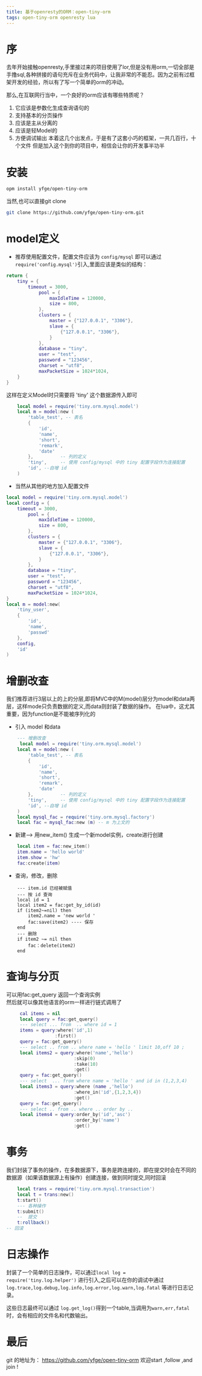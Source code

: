 ```yaml
---
title: 基于openresty的ORM：open-tiny-orm
tags: open-tiny-orm openresty lua
---
```


# 序

去年开始接触openresty,手里接过来的项目使用了lor,但是没有用orm,一切全部是手撸sql,各种拼接的语句充斥在业务代码中，让我非常的不能忍。因为之前有过框架开发的经验，所以有了写一个简单的orm的冲动。

那么,在互联网行当中，一个良好的orm应该有哪些特质呢？
1. 它应该是参数化生成查询语句的
2. 支持基本的分页操作
3. 应该是主从分离的
4. 应该是轻Model的
5. 方便调试输出
本着这几个出发点，于是有了这套小巧的框架，一共几百行，十个文件
但是加入这个到你的项目中，相信会让你的开发事半功半

# 安装
```bash
opm install yfge/open-tiny-orm
```
当然,也可以直接git clone 
```bash 
git clone https://github.com/yfge/open-tiny-orm.git
```

# model定义

* 推荐使用配置文件，配置文件应该为 `config/mysql` 即可以通过`require('config.mysql')`引入,里面应该是类似的结构： 
```lua
return {
    tiny = {
     	timeout = 3000,
            pool = {
                maxIdleTime = 120000,
                size = 800,
            },
            clusters = {
                master = {"127.0.0.1", "3306"},
                slave = {
                    {"127.0.0.1", "3306"},
                }
            },
            database = "tiny",
            user = "test",
            password = "123456",
            charset = "utf8",
            maxPacketSize = 1024*1024,
    }
}

```

这样在定义Model时只需要将 'tiny' 这个数据源传入即可
```lua
    local model = require('tiny.orm.mysql.model')
    local m = model:new (
        'table_test', -- 表名
        {
            'id',
            'name',
            'short',
            'remark',
            'date'
        },          -- 列的定义
        'tiny',     -- 使用 config/mysql 中的 tiny 配置字段作为连接配置
        'id', --自增 id
    )
```

* 当然从其他的地方加入配置文件
```lua
local model = require('tiny.orm.mysql.model')
local config = {
 	timeout = 3000,
        pool = {
            maxIdleTime = 120000,
            size = 800,
        },
        clusters = {
            master = {"127.0.0.1", "3306"},
            slave = {
                {"127.0.0.1", "3306"},
            }
        },
        database = "tiny",
        user = "test",
        password = "123456",
        charset = "utf8",
        maxPacketSize = 1024*1024,
}
local m = model:new(
    'tiny_user',
    {
        'id',
        'name',
        'passwd'
    },
    config,
    'id'
)
```
# 增删改查
我们推荐进行3层以上的上的分层,即将MVC中的M(model)层分为model和data两层，这样mode只负责数据的定义,而data则封装了数据的操作。
在lua中，这尤其重要，因为function是不能被序列化的


* 引入 model 和data 
```lua
    --- 增删改查
     local model = require('tiny.orm.mysql.model')
    local m = model:new (
        'table_test', -- 表名
        {
            'id',
            'name',
            'short',
            'remark',
            'date'
        },          -- 列的定义
        'tiny',     -- 使用 config/mysql 中的 tiny 配置字段作为连接配置
        'id', --自增 id
    )
    local mysql_fac = require('tiny.orm.mysql.factory')
    local fac = mysql_fac:new (m) -- m 为上文的
```
* 新建--> 用new_item() 生成一个新model实例，create进行创建
```lua
    local item = fac:new_item()
    item.name = 'hello world'
    item.show = 'hw'
    fac:create(item)
```
* 查询，修改，删除
```
    --- item.id 已经被赋值
    --- 按 id 查询
    local id = 1
    local item2 = fac:get_by_id(id)
    if (item2~=nil) then
        item2.name = 'new world '
        fac:save(item2) ---- 保存
    end
    --- 删除
    if item2 ~= nil then
        fac：delete(item2)
    end

```
# 查询与分页
可以用fac:get_query 返回一个查询实例    
然后就可以像其他语言的orm一样进行链式调用了
```lua
     cal items = nil
     local query = fac:get_query()
     --- select ... from  .. where id = 1
     items = query:where('id',1)
                  :first()
     query = fac:get_query()
     --- select .. from .. where name = 'hello ' limit 10,off 10 ;
     local items2 = query:where('name','hello')
                         :skip(0)
                         :take(10)
                         :get()
     query = fac:get_query()
     --- select  ... from where name = 'hello ' and id in (1,2,3,4)
     local items3 = query:where (name ,'hello')
                         :where_in('id',{1,2,3,4})
                         :get()
     query = fac:get_query()
     --- select .. from .. where .. order by ..
     local items4 = query:order_by('id','asc')
                         :order_by('name')
                         :get()


```

# 事务
我们封装了事务的操作，在多数据源下，事务是跨连接的，即在提交时会在不同的数据源（如果该数据源上有操作）创建连接，做到同时提交,同时回滚

```lua
    local trans = require('tiny.orm.mysql.transaction')
    local t = trans:new()
    t:start()
    --- 各种操作
    t:submit()
    --  提交
    t:rollback()
-- 回滚
```
# 日志操作
封装了一个简单的日志操作，可以通过`local log = require('tiny.log.helper')` 进行引入,之后可以在你的调试中通过`log.trace,log.debug,log.info,log.error,log.warn,log.fatal` 等进行日志记录。

这些日志最终可以通过 `log.get_log()`得到一个table,当调用为`warn,err,fatal`时，会有相应的文件名和代数输出。

# 最后
git 的地址为： 
https://github.com/yfge/open-tiny-orm
欢迎start ,follow ,and join !
